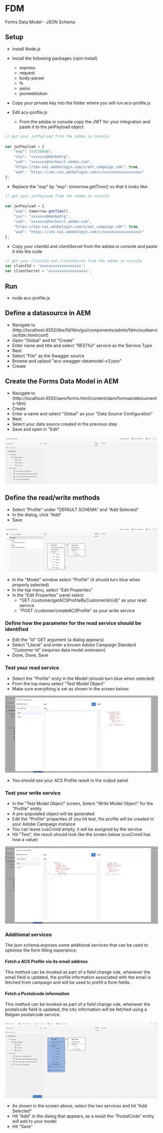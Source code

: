 # FDM
Forms Data Model - JSON Schema

## Setup

* Install Node.js

* Install the following packages (npm install)
  * express
  * request
  * body-parser
  * fs
  * axios
  * jsonwebtoken

* Copy your private key into the folder where you will run acs-profile.js

* Edit acs-profile.js
  
  * From the adobe.io console copy the JWT for your integration and paste it to the jwtPayload object
  
```javascript
// get your jwtPayload from the adobe.io console

var jwtPayload = {
    "exp": 1537388667,
    "iss": "xxxxxxx@AdobeOrg",
    "sub": "xxxxxxx@techacct.adobe.com",
    "https://ims-na1.adobelogin.com/s/ent_campaign_sdk": true,
    "aud": "https://ims-na1.adobelogin.com/c/xxxxxxxxxxxxxxxxxx"
};
```
  * Replace the "exp" by "exp": tomorrow.getTime() so that it looks like:

```javascript
// get your jwtPayload from the adobe.io console

var jwtPayload = {
    "exp": tomorrow.getTime(),
    "iss": "xxxxxxx@AdobeOrg",
    "sub": "xxxxxxx@techacct.adobe.com",
    "https://ims-na1.adobelogin.com/s/ent_campaign_sdk": true,
    "aud": "https://ims-na1.adobelogin.com/c/xxxxxxxxxxxxxxxxxx"
};
```
  
  * Copy your clientId and clientSecret from the adobe.io console and paste it into the code
  
```javascript
// get your clientId and clientSecret from the adobe.io console
var clientId = 'xxxxxxxxxxxxxxxxxxx';
var clientSecret = 'xxxxxxxxxxxxxxxxxx';
```

## Run

* node acs-profile.js

## Define a datasource in AEM

* Navigate to (http://localhost:4502/libs/fd/fdm/gui/components/admin/fdmcloudservice/fdm.html/conf)
* Open "Global" and hit "Create"
* Enter name and title and select "RESTful" service as the Service Type
* Next
* Select "File" as the Swagger source
* Browse and uplaod "acs-swagger-datamodel-v3.json"
* Create

## Create the Forms Data Model in AEM

* Navigate to (http://localhost:4502/aem/forms.html/content/dam/formsanddocuments-fdm)
* Create
* Enter a name and select "Global" as your "Data Source Configuration"
* Next
* Select your data source created in the previous step
* Save and open in "Edit"

![fdm.png](assets/fdm.png)

## Define the read/write methods

* Select "Profile" under "DEFAULT SCHEMA" and "Add Selected"
* In the dialog, click "Add"
* Save

![fdm2.png](assets/fdm2.png)
  
* In the "Model" window select "Profile" (it should turn blue when properly selected)
* In the top menu, select "Edit Properties"
* In the "Edit Properties" panel select
   * "GET /customer/getACSProfileByCustomerId/{id}" as your read service
   * "POST /customer/createACSProfile" as your write service
   
### Define how the parameter for the read service should be identified
* Edit the "Id" GET argument (a dialog appears)
* Select "Literal" and enter a known Adobe Campaign Standard "Customer Id" (requires data model extension)
* Done, Done, Save

### Test your read service
* Select the "Profile" enity in the Model (should turn blue when selected)
* From the top menu select "Test Model Object"
* Make sure everything is set as shown in the screen below:

![fdm3.png](assets/fdm3.png)

* You should see your ACS Profile result in the output panel

### Test your write service
* In the "Test Model Object" screen, Select "Write Model Object" for the "Profile" entity
* A pre-populated object will be generated
* Edit the "Profile" properties (if you hit test, the profile will be created in your Adobe Campaign instance
* You can leave cusCrmid empty, it will be assigned by the service
* Hit "Test", the result should look like the screen below (cusCrmid has now a value)

![fdm4.png](assets/fdm4.png)

### Additional services

The json schema exposes some additional services that can be used to optimize the form filling experience:

#### Fetch a ACS Profile via its email address

This method can be invoked as part of a field change rule, whenever the email field is updated, the profile information associated with the email is fetched from campaign and will be used to prefill a form fields.

#### Fetch a Postalcode information

This method can be invoked as part of a field change rule, whenever the postalcode field is updated, the city information will be fetched using a Belgian postalcode service.

![fdm5.png](assets/fdm5.png)

* As shown in the screen above, select the two services and hit "Add Selected"
* Hit "Add" in the dialog that appears, as a result the "PostalCode" entity will add to your model
* Hit "Save"


